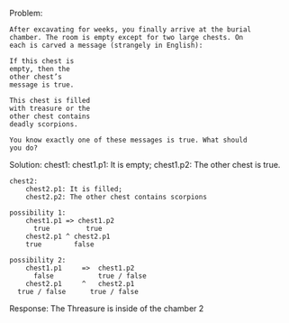 Problem:

	After excavating for weeks, you finally arrive at the burial
	chamber. The room is empty except for two large chests. On
	each is carved a message (strangely in English):

	If this chest is
	empty, then the
	other chest’s
	message is true.

	This chest is filled
	with treasure or the
	other chest contains
	deadly scorpions.

	You know exactly one of these messages is true. What should
	you do?


Solution:
	chest1:
		chest1.p1: It is empty;
		chest1.p2: The other chest is true.

	chest2:
		chest2.p1: It is filled;
		chest2.p2: The other chest contains scorpions

	possibility 1:
		chest1.p1 => chest1.p2
		  true         true
		chest2.p1 ^ chest2.p1
	    true        false

	possibility 2:
		chest1.p1     =>  chest1.p2
		  false           true / false
		chest2.p1     ^   chest2.p1
	  true / false      true / false

   Response: The Threasure is inside of the chamber 2
   
